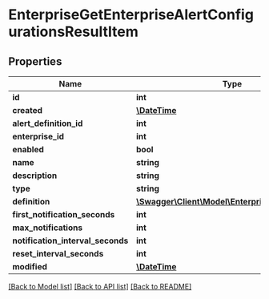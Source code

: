 # EnterpriseGetEnterpriseAlertConfigurationsResultItem

## Properties
Name | Type | Description | Notes
------------ | ------------- | ------------- | -------------
**id** | **int** |  | [optional] 
**created** | [**\DateTime**](\DateTime.md) |  | [optional] 
**alert_definition_id** | **int** |  | [optional] 
**enterprise_id** | **int** |  | [optional] 
**enabled** | **bool** |  | [optional] 
**name** | **string** |  | [optional] 
**description** | **string** |  | [optional] 
**type** | **string** |  | [optional] 
**definition** | [**\Swagger\Client\Model\EnterpriseAlertDefinition**](EnterpriseAlertDefinition.md) |  | [optional] 
**first_notification_seconds** | **int** |  | [optional] 
**max_notifications** | **int** |  | [optional] 
**notification_interval_seconds** | **int** |  | [optional] 
**reset_interval_seconds** | **int** |  | [optional] 
**modified** | [**\DateTime**](\DateTime.md) |  | [optional] 

[[Back to Model list]](../README.md#documentation-for-models) [[Back to API list]](../README.md#documentation-for-api-endpoints) [[Back to README]](../README.md)


